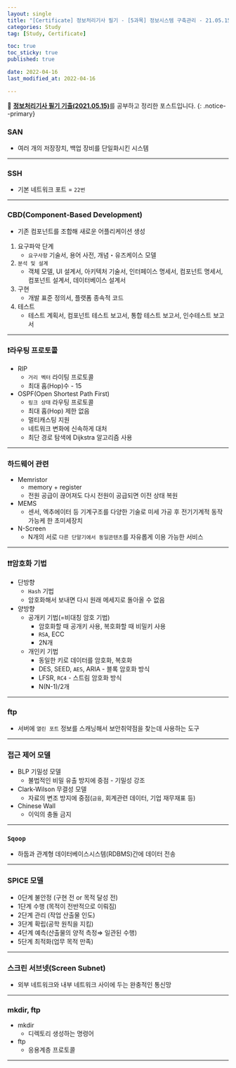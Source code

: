 ```yaml
---
layout: single
title: "[Certificate] 정보처리기사 필기 - [5과목] 정보시스템 구축관리 - 21.05.15"
categories: Study
tag: [Study, Certificate]

toc: true
toc_sticky: true
published: true

date: 2022-04-16
last_modified_at: 2022-04-16

---
```



📄 [**정보처리기사 필기 기출(2021.05.15)**](https://comcbt.com/xe/iz)를 공부하고 정리한 포스트입니다.
{: .notice--primary}


### SAN

- 여러 개의 저장장치, 백업 장비를 단일화시킨 시스템

---

### SSH

- 기본 네트워크 포트 = `22번`

---

### CBD(Component-Based Development)

- 기존 컴포넌트를 조합해 새로운 어플리케이션 생성
1. 요구파악 단계
    - `요구사항` 기술서, 용어 사전, 개념・유즈케이스 모델
2.  `분석 및 설계`
    - 객체 모델, UI 설계서, 아키텍처 기술서, 인터페이스 명세서, 컴포넌트 명세서, 컴포넌트 설계서, 데이터베이스 설계서
3. 구현
    - 개발 표준 정의서, 플랫폼 종속적 코드
4. 테스트
    - 테스트 계획서, 컴포넌트 테스트 보고서, 통합 테스트 보고서, 인수테스트 보고서

---

### ❗️라우팅 프로토콜

- RIP
    - `거리 벡터` 라이팅 프로토콜
    - 최대 홉(Hop)수 - 15
- OSPF(Open Shortest Path First)
    - `링크 상태` 라우팅 프로토콜
    - 최대 홉(Hop) 제한 없음
    - 멀티캐스팅 지원
    - 네트워크 변화에 신속하게 대처
    - 최단 경로 탐색에 Dijkstra 알고리즘 사용

---

### 하드웨어 관련

- Memristor
    - memory + register
    - 전원 공급이 끊어져도 다시 전원이 공급되면 이전 상태 복원
- MEMS
    - 센서, 엑추에이터 등 기계구조를 다양한 기술로 미세 가공 후 전기기계적 동작 가능케 한 초미세장치
- N-Screen
    - N개의 서로 `다른 단말기에서 동일콘텐츠`를 자유롭게 이용 가능한 서비스

---

### ❗️❗️암호화 기법

- 단방향
    - `Hash` 기법
    - 암호화해서 보내면 다시 원래 메세지로 돌아올 수 없음
- 양방향
    - 공개키 기법(=비대칭 암호 기법)
        - 암호화할 때 공개키 사용, 복호화할 때 비밀키 사용
        - `RSA`, ECC
        - 2N개
    - 개인키 기법
        - 동일한 키로 데이터를 암호화, 복호화
        - DES, SEED, `AES`, ARIA - 블록 암호화 방식
        - LFSR, `RC4` - 스트림 암호화 방식
        - N(N-1)/2개

---

### ftp

- 서버에 `열린 포트` 정보를 스캐닝해서 보안취약점을 찾는데 사용하는 도구

---

### 접근 제어 모델

- BLP 기밀성 모델
    - 불법적인 비밀 유출 방지에 중점 - 기밀성 강조
- Clark-Wilson 무결성 모델
    - 자료의 변조 방지에 중점(`금융`, 회계관련 데이터, 기업 재무재표 등)
- Chinese Wall
    - 이익의 충돌 금지

---

### `Sqoop`

- 하둡과 관계형 데이터베이스시스템(RDBMS)간에 데이터 전송

---

### SPICE 모델

- 0단계 불안정 (구현 전 or 목적 달성 전)
- 1단계 수행 (목적이 전반적으로 이뤄짐)
- 2단계 관리 (작업 산출물 인도)
- 3단계 확립(공학 원칙을 지킴)
- 4단계 예측(산출물의 양적 측정⇒ 일관된 수행)
- 5단계 최적화(업무 목적 만족)

---

### 스크린 서브넷(Screen Subnet)

- 외부 네트워크와 내부 네트워크 사이에 두는 완충적인 통신망

---

### mkdir, ftp

- mkdir
    - 디렉토리 생성하는 명령어
- ftp
    - 응용계층 프로토콜

---
